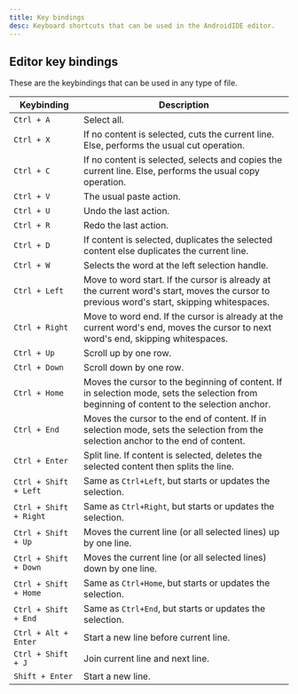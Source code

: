 ```yaml
---
title: Key bindings
desc: Keyboard shortcuts that can be used in the AndroidIDE editor.
---
```


## Editor key bindings

These are the keybindings that can be used in any type of file.

| Keybinding             | Description                                                                                                                                |
|------------------------|--------------------------------------------------------------------------------------------------------------------------------------------|
| `Ctrl + A`             | Select all.                                                                                                                                |
| `Ctrl + X`             | If no content is selected, cuts the current line. Else, performs the usual cut operation.                                                  |
| `Ctrl + C`             | If no content is selected, selects and copies the current line. Else, performs the usual copy operation.                                   |
| `Ctrl + V`             | The usual paste action.                                                                                                                    |
| `Ctrl + U`             | Undo the last action.                                                                                                                      |
| `Ctrl + R`             | Redo the last action.                                                                                                                      |
| `Ctrl + D`             | If content is selected, duplicates the selected content else duplicates the current line.                                                  |
| `Ctrl + W`             | Selects the word at the left selection handle.                                                                                             |
| `Ctrl + Left`          | Move to word start. If the cursor is already at the current word's start, moves the cursor to previous word's start, skipping whitespaces. |
| `Ctrl + Right`         | Move to word end. If the cursor is already at the current word's end, moves the cursor to next word's end, skipping whitespaces.           |
| `Ctrl + Up`            | Scroll up by one row.                                                                                                                      |
| `Ctrl + Down`          | Scroll down by one row.                                                                                                                    |
| `Ctrl + Home`          | Moves the cursor to the beginning of content. If in selection mode, sets the selection from beginning of content to the selection anchor.  |
| `Ctrl + End`           | Moves the cursor to the end of content. If in selection mode, sets the selection from the selection anchor to the end of content.          |
| `Ctrl + Enter`         | Split line. If content is selected, deletes the selected content then splits the line.                                                     |
| `Ctrl + Shift + Left`  | Same as `Ctrl+Left`, but starts or updates the selection.                                                                                  |
| `Ctrl + Shift + Right` | Same as `Ctrl+Right`, but starts or updates the selection.                                                                                 |
| `Ctrl + Shift + Up`    | Moves the current line (or all selected lines) up by one line.                                                                             |
| `Ctrl + Shift + Down`  | Moves the current line (or all selected lines) down by one line.                                                                           |
| `Ctrl + Shift + Home`  | Same as `Ctrl+Home`, but starts or updates the selection.                                                                                  |
| `Ctrl + Shift + End`   | Same as `Ctrl+End`, but starts or updates the selection.                                                                                   |
| `Ctrl + Alt + Enter`   | Start a new line before current line.                                                                                                      |
| `Ctrl + Shift + J`     | Join current line and next line.                                                                                                           |
| `Shift + Enter`        | Start a new line.                                                                                                                          |
